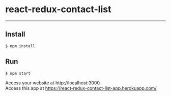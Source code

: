 # react-redux-contact-list
***
## Install

```
$ npm install
```

## Run

```
$ npm start
```

Access your website at http://localhost:3000 <br/>
Access this app at https://react-redux-contact-list-app.herokuapp.com/
